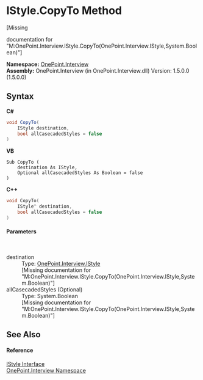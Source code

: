 # IStyle.CopyTo Method 
 

\[Missing <summary> documentation for "M:OnePoint.Interview.IStyle.CopyTo(OnePoint.Interview.IStyle,System.Boolean)"\]

**Namespace:**&nbsp;<a href="N_OnePoint_Interview">OnePoint.Interview</a><br />**Assembly:**&nbsp;OnePoint.Interview (in OnePoint.Interview.dll) Version: 1.5.0.0 (1.5.0.0)

## Syntax

**C#**<br />
``` C#
void CopyTo(
	IStyle destination,
	bool allCasecadedStyles = false
)
```

**VB**<br />
``` VB
Sub CopyTo ( 
	destination As IStyle,
	Optional allCasecadedStyles As Boolean = false
)
```

**C++**<br />
``` C++
void CopyTo(
	IStyle^ destination, 
	bool allCasecadedStyles = false
)
```


#### Parameters
&nbsp;<dl><dt>destination</dt><dd>Type: <a href="T_OnePoint_Interview_IStyle">OnePoint.Interview.IStyle</a><br />\[Missing <param name="destination"/> documentation for "M:OnePoint.Interview.IStyle.CopyTo(OnePoint.Interview.IStyle,System.Boolean)"\]</dd><dt>allCasecadedStyles (Optional)</dt><dd>Type: System.Boolean<br />\[Missing <param name="allCasecadedStyles"/> documentation for "M:OnePoint.Interview.IStyle.CopyTo(OnePoint.Interview.IStyle,System.Boolean)"\]</dd></dl>

## See Also


#### Reference
<a href="T_OnePoint_Interview_IStyle">IStyle Interface</a><br /><a href="N_OnePoint_Interview">OnePoint.Interview Namespace</a><br />